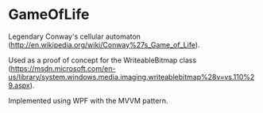 # GameOfLife

Legendary Conway's cellular automaton (http://en.wikipedia.org/wiki/Conway%27s_Game_of_Life).

Used as a proof of concept for the WriteableBitmap class (https://msdn.microsoft.com/en-us/library/system.windows.media.imaging.writeablebitmap%28v=vs.110%29.aspx).

Implemented using WPF with the MVVM pattern.
